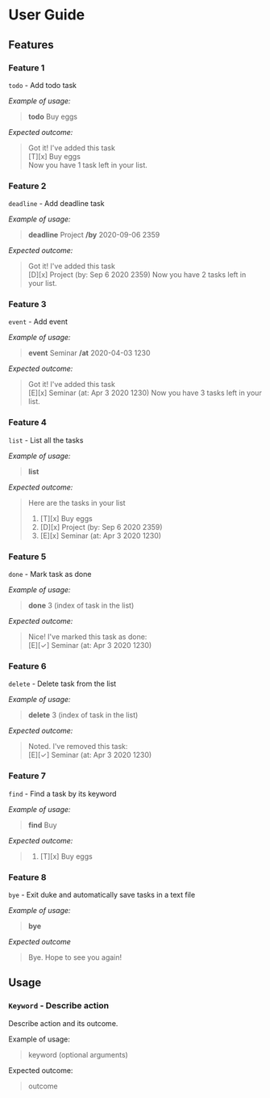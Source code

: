 # User Guide

## Features 

### Feature 1 
`todo`  - Add todo task
 
*Example of usage:*
> **todo** Buy eggs  
 
*Expected outcome:*
>Got it! I've added this task  
> [T][x] Buy eggs   
>Now you have 1 task left in your list.

### Feature 2
`deadline`  - Add deadline task
 
*Example of usage:*
> **deadline** Project **/by**  2020-09-06 2359
 
*Expected outcome:*
>Got it! I've added this task  
> [D][x] Project (by: Sep 6 2020 2359) 
>Now you have 2 tasks left in your list.

### Feature 3
`event`  - Add event
 
*Example of usage:*
> **event** Seminar **/at**  2020-04-03 1230
 
*Expected outcome:*
>Got it! I've added this task  
> [E][x] Seminar (at: Apr 3 2020 1230) 
>Now you have 3 tasks left in your list.

### Feature 4
`list`  - List all the tasks 
 
*Example of usage:*
> **list**
 
*Expected outcome:*
>Here are the tasks in your list  
> 1. [T][x] Buy eggs   
> 2. [D][x] Project (by: Sep 6 2020 2359) 
> 3. [E][x] Seminar (at: Apr 3 2020 1230)

### Feature 5
`done`  - Mark task as done
 
*Example of usage:*
> **done** 3 (index of task in the list)
 
*Expected outcome:*
>Nice! I've marked this task as done:   
> [E][✓] Seminar (at: Apr 3 2020 1230)

### Feature 6
`delete`  - Delete task from the list 
 
*Example of usage:*
> **delete** 3 (index of task in the list)
 
*Expected outcome:*  
>Noted. I've removed this task:   
> [E][✓] Seminar (at: Apr 3 2020 1230)


### Feature 7
`find`  - Find a task by its keyword
 
*Example of usage:*
> **find** Buy
 
*Expected outcome:*  
>  1. [T][x] Buy eggs  


### Feature 8
`bye`  - Exit duke and automatically save tasks in a text file
 
*Example of usage:*
> **bye**
 
*Expected outcome*  
> Bye. Hope to see you again!   


## Usage

### `Keyword` - Describe action

Describe action and its outcome.

Example of usage: 

>keyword (optional arguments)

Expected outcome:

>outcome
